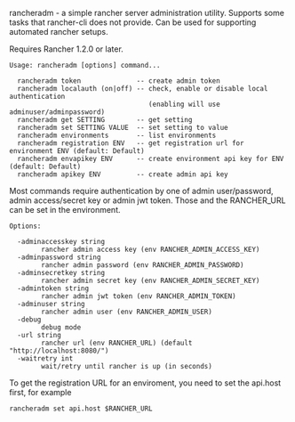 rancheradm - a simple rancher server administration utility. Supports some tasks that rancher-cli
does not provide. Can be used for supporting automated rancher setups.

Requires Rancher 1.2.0 or later.

```
Usage: rancheradm [options] command...

  rancheradm token              -- create admin token
  rancheradm localauth (on|off) -- check, enable or disable local authentication
                                   (enabling will use adminuser/adminpassword)
  rancheradm get SETTING        -- get setting
  rancheradm set SETTING VALUE  -- set setting to value
  rancheradm environments       -- list environments
  rancheradm registration ENV   -- get registration url for environment ENV (default: Default)
  rancheradm envapikey ENV      -- create environment api key for ENV (default: Default)
  rancheradm apikey ENV         -- create admin api key
```

Most commands require authentication by one of admin user/password, admin access/secret key
or admin jwt token. Those and the RANCHER_URL can be set in the environment.

```
Options:

  -adminaccesskey string
    	rancher admin access key (env RANCHER_ADMIN_ACCESS_KEY)
  -adminpassword string
    	rancher admin password (env RANCHER_ADMIN_PASSWORD)
  -adminsecretkey string
    	rancher admin secret key (env RANCHER_ADMIN_SECRET_KEY)
  -admintoken string
    	rancher admin jwt token (env RANCHER_ADMIN_TOKEN)
  -adminuser string
    	rancher admin user (env RANCHER_ADMIN_USER)
  -debug
    	debug mode
  -url string
    	rancher url (env RANCHER_URL) (default "http://localhost:8080/")
  -waitretry int
    	wait/retry until rancher is up (in seconds)
```

To get the registration URL for an enviroment, you need to set the api.host first, for example

```
rancheradm set api.host $RANCHER_URL
```
